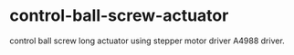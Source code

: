 # control-ball-screw-actuator
control ball screw long actuator using stepper motor driver A4988 driver.
